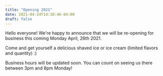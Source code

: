 ```yaml
---
title: "Opening 2021"
date: 2021-04-24T14:38:46-04:00
draft: false
---
```


Hello everyone! We're happy to announce that we will be re-opening for
business this coming Monday April, 26th 2021.

Come and get yourself a delicious shaved ice or ice cream (limited flavors and quantity) :)

Business hours will be updated soon. You can count on seeing us there
between 3pm and 8pm Monday!

